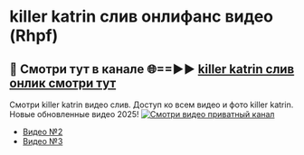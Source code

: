 # killer katrin слив онлифанс видео (Rhpf)
## 🔴 Смотри тут в канале 🌐==►► [killer katrin слив онлик смотри тут](https://bom.so/R4l9B5)

Смотри killer katrin видео слив. Доступ ко всем видео и фото killer katrin. Новые обновленные видео 2025!
[![Смотри видео приватный канал](https://i.ibb.co/230xmKkm/player.gif)](https://cutt.ly/TrcKirfj)

- [Видео №2](https://bit.ly/vidzwatch)
- [Видео №3](https://cutt.ly/TrcKirfj)
